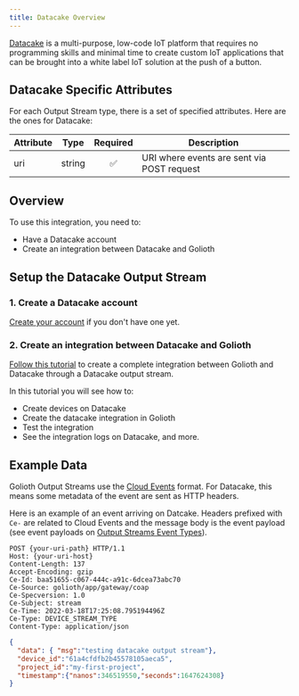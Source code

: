 ```yaml
---
title: Datacake Overview
---
```


[Datacake](https://datacake.co/) is a multi-purpose, low-code IoT platform that requires no programming skills and minimal time to create custom IoT applications that can be brought into a white label IoT solution at the push of a button.

## Datacake Specific Attributes

For each Output Stream type, there is a set of specified attributes. Here are the ones for Datacake:

| Attribute        | Type   | Required | Description                                                                                                                                                                                    |
| ---------------- | ------ |:--------:| ---------------------------------------------------------------------------------------------------------------------------------------------------------------------------------------------- |
| uri | string | ✅       | URI where events are sent via POST request |

## Overview

To use this integration, you need to:
- Have a Datacake account
- Create an integration between Datacake and Golioth

## Setup the Datacake Output Stream

### 1. Create a Datacake account

[Create your account](https://app.datacake.de/signup) if you don't have one yet.

### 2. Create an integration between Datacake and Golioth

[Follow this tutorial](https://docs.datacake.de/integrations/golioth) to create a complete integration between Golioth and Datacake through a Datacake output stream.

In this tutorial you will see how to:
- Create devices on Datacake
- Create the datacake integration in Golioth
- Test the integration
- See the integration logs on Datacake, and more.

## Example Data

Golioth Output Streams use the [Cloud Events](https://cloudevents.io) format. For Datacake, this means some metadata of the event are sent as HTTP headers.

Here is an example of an event arriving on Datcake. Headers prefixed with `Ce-` are related to Cloud Events and the message body is the event payload (see event payloads on [Output Streams Event Types](/data-handling/output-streams/event-types/events)).


```
POST {your-uri-path} HTTP/1.1
Host: {your-uri-host}
Content-Length: 137
Accept-Encoding: gzip
Ce-Id: baa51655-c067-444c-a91c-6dcea73abc70
Ce-Source: golioth/app/gateway/coap
Ce-Specversion: 1.0
Ce-Subject: stream
Ce-Time: 2022-03-18T17:25:08.795194496Z
Ce-Type: DEVICE_STREAM_TYPE
Content-Type: application/json
```

```json
{
  "data": { "msg":"testing datacake output stream"},
  "device_id":"61a4cfdfb2b45578105aeca5",
  "project_id":"my-first-project",
  "timestamp":{"nanos":346519550,"seconds":1647624308}
}
```
